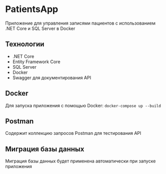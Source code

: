 # PatientsApp
Приложение для управления записями пациентов с использованием .NET Core и SQL Server в Docker

## Технологии
- .NET Core
- Entity Framework Core
- SQL Server
- Docker
- Swagger для документирования API

## Docker
Для запуска приложения с помощью Docker:
`docker-compose up --build`

## Postman
Содержит коллекцию запросов Postman для тестирования API

## Миграция базы данных
Миграция базы данных будет применена автоматически при запуске приложения